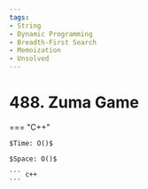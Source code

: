 ```yaml
---
tags:
- String
- Dynamic Programming
- Breadth-First Search
- Memoization
- Unsolved
---
```



# 488. Zuma Game

=== "C++"

    $Time: O()$

    $Space: O()$

    ``` c++
    ```